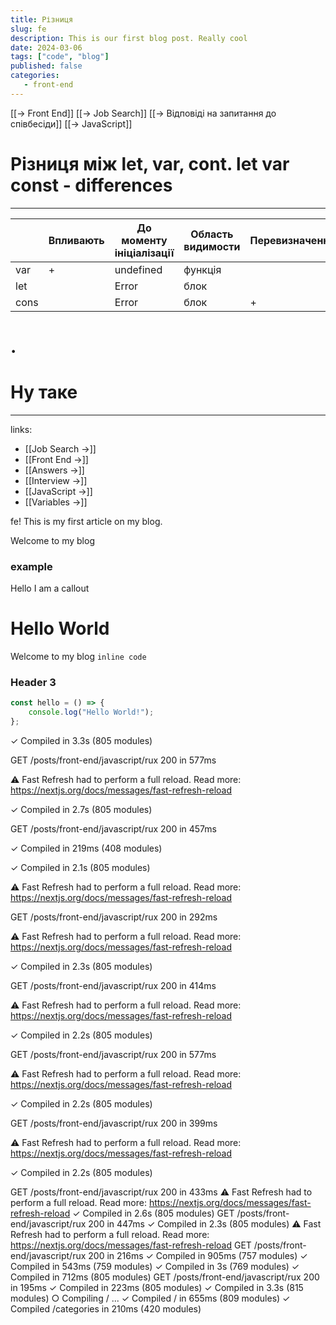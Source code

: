 ```yaml
---
title: Різниця
slug: fe
description: This is our first blog post. Really cool
date: 2024-03-06
tags: ["code", "blog"]
published: false
categories:
   - front-end
---
```


[[→ Front End]] [[→ Job Search]] [[→ Відповіді на запитання до співбесіди]] [[→ JavaScript]]

# Різниця між let, var, cont. let var const - differences

---

|      | Впливають | До моменту ініціалізації | Область видимости | Перевизначення |
| ---- | --------- | ------------------------ | ----------------- | -------------- |
| var  | +         | undefined                | функція           |                |
| let  |           | Error                    | блок              |                |
| cons |           | Error                    | блок              | +              |

# .

# Ну таке

---

links:

-  [[Job Search →]]
-  [[Front End →]]
-  [[Answers →]]
-  [[Interview →]]
-  [[JavaScript →]]
-  [[Variables →]]

fe! This is my first article on my blog.

Welcome to my blog

### example

<Callout type="warning">Hello I am a callout</Callout>

# Hello World

Welcome to my blog `inline code`

### Header 3

```ts
const hello = () => {
	console.log("Hello World!");
};
```

✓ Compiled in 3.3s (805 modules)

GET /posts/front-end/javascript/rux 200 in 577ms

⚠ Fast Refresh had to perform a full reload. Read more: https://nextjs.org/docs/messages/fast-refresh-reload

✓ Compiled in 2.7s (805 modules)

GET /posts/front-end/javascript/rux 200 in 457ms

✓ Compiled in 219ms (408 modules)

✓ Compiled in 2.1s (805 modules)

⚠ Fast Refresh had to perform a full reload. Read more: https://nextjs.org/docs/messages/fast-refresh-reload

GET /posts/front-end/javascript/rux 200 in 292ms

⚠ Fast Refresh had to perform a full reload. Read more: https://nextjs.org/docs/messages/fast-refresh-reload

✓ Compiled in 2.3s (805 modules)

GET /posts/front-end/javascript/rux 200 in 414ms

⚠ Fast Refresh had to perform a full reload. Read more: https://nextjs.org/docs/messages/fast-refresh-reload

✓ Compiled in 2.2s (805 modules)

GET /posts/front-end/javascript/rux 200 in 577ms

⚠ Fast Refresh had to perform a full reload. Read more: https://nextjs.org/docs/messages/fast-refresh-reload

✓ Compiled in 2.2s (805 modules)

GET /posts/front-end/javascript/rux 200 in 399ms

⚠ Fast Refresh had to perform a full reload. Read more: https://nextjs.org/docs/messages/fast-refresh-reload

✓ Compiled in 2.2s (805 modules)

GET /posts/front-end/javascript/rux 200 in 433ms
⚠ Fast Refresh had to perform a full reload. Read more: https://nextjs.org/docs/messages/fast-refresh-reload
✓ Compiled in 2.6s (805 modules)
GET /posts/front-end/javascript/rux 200 in 447ms
✓ Compiled in 2.3s (805 modules)
⚠ Fast Refresh had to perform a full reload. Read more: https://nextjs.org/docs/messages/fast-refresh-reload
GET /posts/front-end/javascript/rux 200 in 216ms
✓ Compiled in 905ms (757 modules)
✓ Compiled in 543ms (759 modules)
✓ Compiled in 3s (769 modules)
✓ Compiled in 712ms (805 modules)
GET /posts/front-end/javascript/rux 200 in 195ms
✓ Compiled in 223ms (805 modules)
✓ Compiled in 3.3s (815 modules)
○ Compiling / ...
✓ Compiled / in 655ms (809 modules)
✓ Compiled /categories in 210ms (420 modules)
